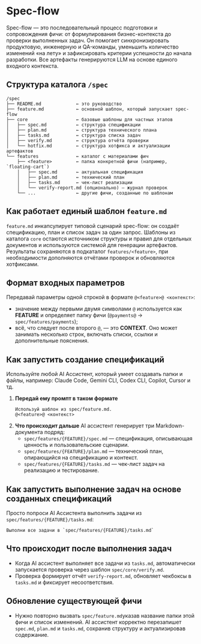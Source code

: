 # Spec-flow

Spec-flow — это последовательный процесс подготовки и сопровождения фичи: от формулирования бизнес-контекста до проверки выполненных задач. Он помогает синхронизировать продуктовую, инженерную и QA-команды, уменьшить количество изменений «на лету» и зафиксировать критерии успешности до начала разработки. Все артефакты генерируются LLM на основе единого входного контекста.

## Структура каталога `/spec`

```
/spec
├── README.md             ← это руководство
├── feature.md            ← основной шаблон, который запускает spec-flow
├── core                  ← базовые шаблоны для частных этапов
│   ├── spec.md           ← структура спецификации
│   ├── plan.md           ← структура технического плана
│   ├── tasks.md          ← структура списка задач
│   ├── verify.md         ← структура отчёта проверки
│   └── hotfix.md         ← структура хотфикса и актуализации артефактов
└── features              ← каталог с материалами фич
    ├── <feature>         ← папка конкретной фичи (например, `floating-cart`)
    │   ├── spec.md       ← актуальная спецификация
    │   ├── plan.md       ← технический план
    │   ├── tasks.md      ← чек-лист реализации
    │   └── verify-report.md (опционально) — журнал проверок
    └── ...               ← другие фичи, созданные по шаблонам
```

## Как работает единый шаблон `feature.md`

`feature.md` инкапсулирует типовой сценарий spec-flow: он создаёт спецификацию, план и список задач за один запрос. Шаблоны из каталога `core` остаются источником структуры и правил для отдельных документов и используются системой для генерации артефактов. Результаты сохраняются в подкаталог `features/<feature>`, при необходимости дополняются отчётами проверок и обновляются хотфиксами.

## Формат входных параметров

Передавай параметры одной строкой в формате `@<feature>@ <контекст>`:

- значение между первыми двумя символами `@` используется как **FEATURE** и определяет папку фичи (`@payments@` → `spec/features/payments`);
- всё, что следует после второго `@`, — это **CONTEXT**. Оно может занимать несколько строк, включать списки, ссылки и дополнительные пояснения.

## Как запустить создание спецификаций

Используйте любой AI Ассистент, который умеет создавать папки и файлы, например: Claude Code, Gemini CLI, Codex CLI, Copilot, Cursor и тд.

1. **Передай ему промпт в таком формате**
   ```
   Используй шаблон из spec/feature.md.
   @<feature>@ <контекст>
   ```
2. **Что происходит дальше**
   AI ассистент генерирует три Markdown-документа подряд:
   - `spec/features/{FEATURE}/spec.md` — спецификация, описывающая ценность и пользовательские сценарии.
   - `spec/features/{FEATURE}/plan.md` — технический план, опирающийся на спецификацию и контекст.
   - `spec/features/{FEATURE}/tasks.md` — чек-лист задач на реализацию и тестирование.

## Как запустить выполнение задач на основе созданных спецификаций

Просто попроси AI Ассистента выполнить задачи из `spec/features/{FEATURE}/tasks.md`:

```
Выполни все задачи в `spec/features/{FEATURE}/tasks.md`
```

## Что происходит после выполнения задач

- Когда AI ассистент выполняет все задачи из `tasks.md`, автоматически запускается проверка через шаблон `spec/core/verify.md`.
- Проверка формирует отчёт `verify-report.md`, обновляет чекбоксы в `tasks.md` и фиксирует несоответствия.

## Обновление существующей фичи

- Нужно повторно вызвать `spec/feature.md`указав название папки этой фичи и список изменений. AI ассистент корректно перезапишет `spec.md`, `plan.md` и `tasks.md`, сохранив структуру и актуализировав содержание.
